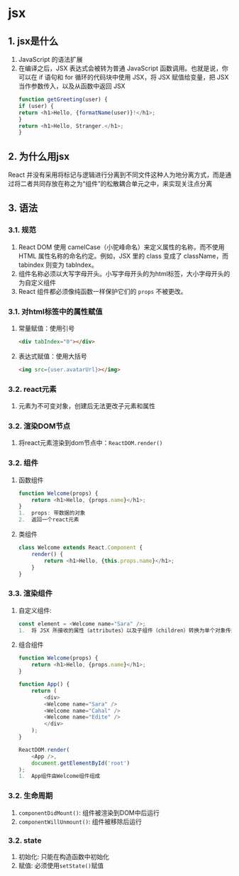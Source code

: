 # jsx
## 1. jsx是什么
1.  JavaScript 的语法扩展
2.  在编译之后，JSX 表达式会被转为普通 JavaScript 函数调用。也就是说，你可以在 if 语句和 for 循环的代码块中使用 JSX，将 JSX 赋值给变量，把 JSX 当作参数传入，以及从函数中返回 JSX
    ```javascript
    function getGreeting(user) {
    if (user) {
    return <h1>Hello, {formatName(user)}!</h1>;
    }
    return <h1>Hello, Stranger.</h1>;
    }
    ```
## 2. 为什么用jsx
React 并没有采用将标记与逻辑进行分离到不同文件这种人为地分离方式，而是通过将二者共同存放在称之为“组件”的松散耦合单元之中，来实现关注点分离
## 3. 语法
### 3.1. 规范
1.  React DOM 使用 camelCase（小驼峰命名）来定义属性的名称，而不使用 HTML 属性名称的命名约定。例如，JSX 里的 class 变成了 className，而 tabindex 则变为 tabIndex。
2.  组件名称必须以大写字母开头。小写字母开头的为html标签，大小字母开头的为自定义组件
3.  React 组件都必须像纯函数一样保护它们的 `props` 不被更改。
### 3.1. 对html标签中的属性赋值
1.  常量赋值：使用引号
    ```html
    <div tabIndex="0"></div>
    ```
2.  表达式赋值：使用大括号
    ```html
    <img src={user.avatarUrl}></img>
    ```
### 3.2. react元素
1.  元素为不可变对象，创建后无法更改子元素和属性
### 3.2. 渲染DOM节点
1.  将react元素渲染到dom节点中：`ReactDOM.render()`
### 3.2. 组件
1.  函数组件
    ```javascript
    function Welcome(props) {
        return <h1>Hello, {props.name}</h1>;
    }
    1.  props: 带数据的对象
    2.  返回一个react元素
    ```
2.  类组件
    ```javascript
    class Welcome extends React.Component {
        render() {
            return <h1>Hello, {this.props.name}</h1>;
        }
    }
    ```
### 3.3. 渲染组件
1.  自定义组件: 
    ```javascript
    const element = <Welcome name="Sara" />;
    1.  将 JSX 所接收的属性（attributes）以及子组件（children）转换为单个对象传递给组件，这个对象被称之为 “props”
    ```
2.  组合组件
    ```javascript
    function Welcome(props) {
        return <h1>Hello, {props.name}</h1>;
    }

    function App() {
        return (
            <div>
            <Welcome name="Sara" />
            <Welcome name="Cahal" />
            <Welcome name="Edite" />
            </div>
        );
    }

    ReactDOM.render(
        <App />,
        document.getElementById('root')
    );
    1.  App组件由Welcome组件组成
    ```
### 3.2. 生命周期
1.  `componentDidMount()`: 组件被渲染到DOM中后运行
2.  `componentWillUnmount()`: 组件被移除后运行
### 3.2. state
1.  初始化: 只能在构造函数中初始化
2.  赋值: 必须使用`setState()`赋值
